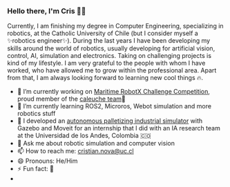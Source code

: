### Hello there,  I'm Cris 👋😁

Currently, I am finishing my degree in Computer Engineering, specializing in robotics, at the Catholic University of Chile (but I consider myself a ✨robotics engineer✨).
During the last years I have been developing my skills around the world of robotics, usually developing for artificial vision, control, AI, simulation and electronics. Taking on challenging projects is kind of my lifestyle. I am very grateful to the people with whom I have worked, who have allowed me to grow within the professional area. Apart from that, I am always looking forward to learning new cool things 🔥.

<!--
**MonkyDCristian/MonkyDCristian** is a ✨ _special_ ✨ repository because its `README.md` (this file) appears on your GitHub profile.

Here are some ideas to get you started:

- 🔭 I’m currently working on ...
- 🌱 I’m currently learning ...
- 👯 I’m looking to collaborate on ...
- 🤔 I’m looking for help with ...
- 💬 Ask me about ...
- 📫 How to reach me: ...
- 😄 Pronouns: ...
- ⚡ Fun fact: ...
-->

- 🔭 I’m currently working on [Maritime RobotX Challenge Competition](https://robotx.org/programs/robotx-challenge-2022/), proud member of the [caleuche team](https://www.instagram.com/caleuche_robotx)🦾
- 🌱 I’m currently learning ROS2, Microros, Webot simulation and more robotics stuff
- 🤖 I developed an [autonomous palletizing industrial simulator](https://github.com/MonkyDCristian/SEMA_Sim) with Gazebo and Moveit for an internship that I did with an IA research team at the Universidad de los Andes, Colombia 🇨🇴
- 💬 Ask me about robotic simulation and computer vision
- 📫 How to reach me: cristian.nova@uc.cl
- 😄 Pronouns: He/Him
- ⚡ Fun fact: 🤨
-




